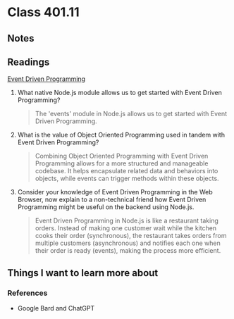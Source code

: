 # Class 401.11

## Notes

## Readings
[Event Driven Programming](https://www.digitalocean.com/community/tutorials/nodejs-event-driven-programming)

1. What native Node.js module allows us to get started with Event Driven Programming?

   > The 'events' module in Node.js allows us to get started with Event Driven Programming.

2. What is the value of Object Oriented Programming used in tandem with Event Driven Programming?

   > Combining Object Oriented Programming with Event Driven Programming allows for a more structured and manageable codebase. It helps encapsulate related data and behaviors into objects, while events can trigger methods within these objects.

3. Consider your knowledge of Event Driven Programming in the Web Browser, now explain to a non-technical friend how Event Driven Programming might be useful on the backend using Node.js.

   > Event Driven Programming in Node.js is like a restaurant taking orders. Instead of making one customer wait while the kitchen cooks their order (synchronous), the restaurant takes orders from multiple customers (asynchronous) and notifies each one when their order is ready (events), making the process more efficient.
## Things I want to learn more about

### References
- Google Bard and ChatGPT
